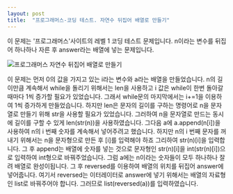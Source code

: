 ```yaml
---
layout: post
title:  "프로그래머스-코딩 테스트. 자연수 뒤집어 배열로 만들기"
---
```

이 문제는 '프로그래머스'사이트의 레벨 1 코딩 테스트 문제입니다.
n이라는 변수를 뒤집어 하나하나 자른 후 answer라는 배열에 넣는 문제입니다.

![프로그래머스  자연수 뒤집어 배열로 만들기](https://user-images.githubusercontent.com/84139325/118835752-3ed0b000-b8fe-11eb-8f08-31a8fab10315.jpg)


이 문제는 먼저 0의 값을 가지고 있는 i라는 변수와 a라는 배열을 만들었습니다.
n의 길이만큼 계속해서 while을 돌리기 위해서는 len을 사용하고 i 값은 while이 한번 돌아갈 때마다 1씩 증가할 필요가 있었습니다.
그래서 while문의 마지막에서는 i+=1을 이용하여 1씩 증가하게 만들었습니다.
하지만 len은 문자의 길이를 구하는 명령어로 n을 문자열로 만들기 위해 str을 사용할 필요가 있었습니다.
그러하여 n을 문자열로 만드는 동시에 길이를 구할 수 있게 len(str(n))을 사용하였습니다.
그다음 a에 a.append(n[i])을 사용하여 n의 i 번째 숫자를 계속해서 넣어주려고 했습니다.
하지만 n의 i 번째 문자를 꺼내기 위해서는 n을 문자형으로 만든 후 [i]를 입력해야 하죠 그리하여 str(n)[i]을 입력합니다.
그 후 append는 배열에 숫자를 넣는 것으로 문자형인 str(n)[i]을 int(str(n)[i])으로 입력하여 int형으로 바꿔주었습니다.
그럼 a에는 n이라는 숫자들이 모두 하나하나 잘려 배열로 완성이됩니다.
그 후 reversed를 이용하여 배열의 위치를 뒤집어 answer에 넣어줍니다.
여기서 reversed는 이터레이터로 answer에 넣기 위해서는 배열의 자료형인 list로 바꿔주어야 합니다.
그러므로 list(reversed(a))를 입력하였습니다.
